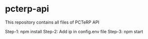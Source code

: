 # pcterp-api
This repository contains all files of PCTeRP API

Step-1: npm install
Step-2: Add ip in config.env file
Step-3: npm start
